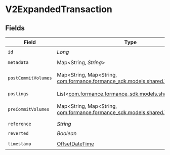 # V2ExpandedTransaction


## Fields

| Field                                                                                                                 | Type                                                                                                                  | Required                                                                                                              | Description                                                                                                           | Example                                                                                                               |
| --------------------------------------------------------------------------------------------------------------------- | --------------------------------------------------------------------------------------------------------------------- | --------------------------------------------------------------------------------------------------------------------- | --------------------------------------------------------------------------------------------------------------------- | --------------------------------------------------------------------------------------------------------------------- |
| `id`                                                                                                                  | *Long*                                                                                                                | :heavy_check_mark:                                                                                                    | N/A                                                                                                                   |                                                                                                                       |
| `metadata`                                                                                                            | Map<String, *String*>                                                                                                 | :heavy_check_mark:                                                                                                    | N/A                                                                                                                   | {"admin":"true"}                                                                                                      |
| `postCommitVolumes`                                                                                                   | Map<String, Map<String, [com.formance.formance_sdk.models.shared.V2Volume](../../models/shared/V2Volume.md)>>         | :heavy_minus_sign:                                                                                                    | N/A                                                                                                                   | {"orders:1":{"USD":{"input":100,"output":10,"balance":90}},"orders:2":{"USD":{"input":100,"output":10,"balance":90}}} |
| `postings`                                                                                                            | List<[com.formance.formance_sdk.models.shared.V2Posting](../../models/shared/V2Posting.md)>                           | :heavy_check_mark:                                                                                                    | N/A                                                                                                                   |                                                                                                                       |
| `preCommitVolumes`                                                                                                    | Map<String, Map<String, [com.formance.formance_sdk.models.shared.V2Volume](../../models/shared/V2Volume.md)>>         | :heavy_minus_sign:                                                                                                    | N/A                                                                                                                   | {"orders:1":{"USD":{"input":100,"output":10,"balance":90}},"orders:2":{"USD":{"input":100,"output":10,"balance":90}}} |
| `reference`                                                                                                           | *String*                                                                                                              | :heavy_minus_sign:                                                                                                    | N/A                                                                                                                   | ref:001                                                                                                               |
| `reverted`                                                                                                            | *Boolean*                                                                                                             | :heavy_check_mark:                                                                                                    | N/A                                                                                                                   |                                                                                                                       |
| `timestamp`                                                                                                           | [OffsetDateTime](https://docs.oracle.com/javase/8/docs/api/java/time/OffsetDateTime.html)                             | :heavy_check_mark:                                                                                                    | N/A                                                                                                                   |                                                                                                                       |